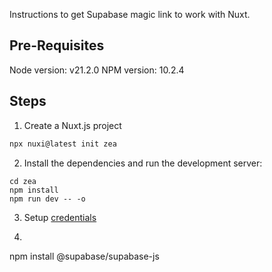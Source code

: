 
Instructions to get Supabase magic link to work with Nuxt.

## Pre-Requisites

Node version: v21.2.0
NPM version: 10.2.4

## Steps

1. Create a Nuxt.js project

```js
npx nuxi@latest init zea
```

2. Install the dependencies and run the development server:

```
cd zea
npm install
npm run dev -- -o
```

3. Setup [credentials](./credentials.md) 

4. 

npm install @supabase/supabase-js